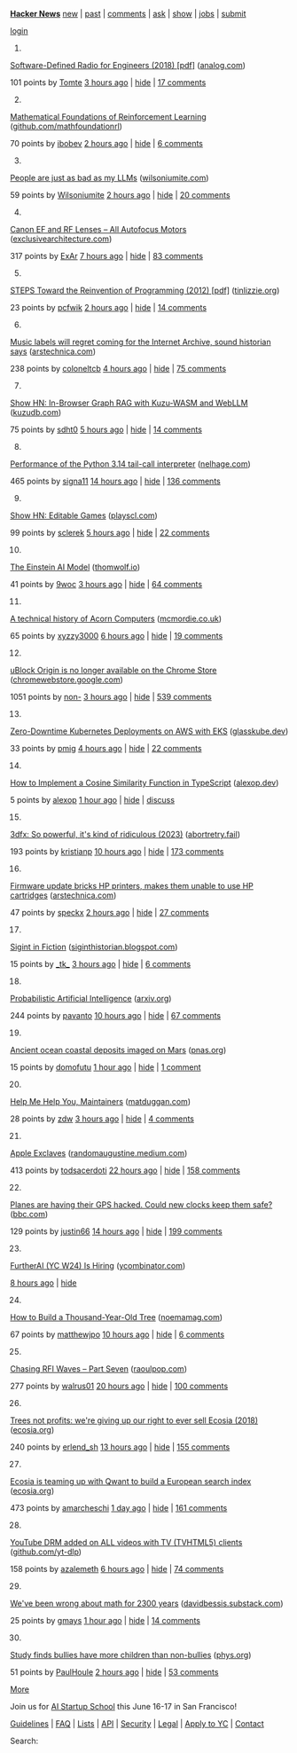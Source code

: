 [](https://news.ycombinator.com)

**[Hacker News](news)** [new](newest) | [past](front) | [comments](newcomments) | [ask](ask) | [show](show) | [jobs](jobs) | [submit](submit)

[login](login?goto=news)

1.

[](vote?id=43323071&how=up&goto=news)

[Software-Defined Radio for Engineers (2018) \[pdf\]](https://www.analog.com/media/en/training-seminars/design-handbooks/Software-Defined-Radio-for-Engineers-2018/SDR4Engineers.pdf) ([analog.com](from?site=analog.com))

101 points by [Tomte](user?id=Tomte) [3 hours ago](item?id=43323071) | [hide](hide?id=43323071&goto=news) | [17 comments](item?id=43323071)

2.

[](vote?id=43323946&how=up&goto=news)

[Mathematical Foundations of Reinforcement Learning](https://github.com/MathFoundationRL/Book-Mathematical-Foundation-of-Reinforcement-Learning) ([github.com/mathfoundationrl](from?site=github.com/mathfoundationrl))

70 points by [ibobev](user?id=ibobev) [2 hours ago](item?id=43323946) | [hide](hide?id=43323946&goto=news) | [6 comments](item?id=43323946)

3.

[](vote?id=43323755&how=up&goto=news)

[People are just as bad as my LLMs](https://wilsoniumite.com/2025/03/10/people-are-just-as-bad-as-my-llms/) ([wilsoniumite.com](from?site=wilsoniumite.com))

59 points by [Wilsoniumite](user?id=Wilsoniumite) [2 hours ago](item?id=43323755) | [hide](hide?id=43323755&goto=news) | [20 comments](item?id=43323755)

4.

[](vote?id=43320230&how=up&goto=news)

[Canon EF and RF Lenses – All Autofocus Motors](https://exclusivearchitecture.com/03-technical-articles-CLT-12-autofocus-systems.html) ([exclusivearchitecture.com](from?site=exclusivearchitecture.com))

317 points by [ExAr](user?id=ExAr) [7 hours ago](item?id=43320230) | [hide](hide?id=43320230&goto=news) | [83 comments](item?id=43320230)

5.

[](vote?id=43323860&how=up&goto=news)

[STEPS Toward the Reinvention of Programming (2012) \[pdf\]](https://tinlizzie.org/VPRIPapers/tr2012001_steps.pdf) ([tinlizzie.org](from?site=tinlizzie.org))

23 points by [pcfwik](user?id=pcfwik) [2 hours ago](item?id=43323860) | [hide](hide?id=43323860&goto=news) | [14 comments](item?id=43323860)

6.

[](vote?id=43322245&how=up&goto=news)

[Music labels will regret coming for the Internet Archive, sound historian says](https://arstechnica.com/tech-policy/2025/03/music-labels-will-regret-coming-for-the-internet-archive-sound-historian-says/) ([arstechnica.com](from?site=arstechnica.com))

238 points by [coloneltcb](user?id=coloneltcb) [4 hours ago](item?id=43322245) | [hide](hide?id=43322245&goto=news) | [75 comments](item?id=43322245)

7.

[](vote?id=43321523&how=up&goto=news)

[Show HN: In-Browser Graph RAG with Kuzu-WASM and WebLLM](https://blog.kuzudb.com/post/kuzu-wasm-rag/) ([kuzudb.com](from?site=kuzudb.com))

75 points by [sdht0](user?id=sdht0) [5 hours ago](item?id=43321523) | [hide](hide?id=43321523&goto=news) | [14 comments](item?id=43321523)

8.

[](vote?id=43317592&how=up&goto=news)

[Performance of the Python 3.14 tail-call interpreter](https://blog.nelhage.com/post/cpython-tail-call/) ([nelhage.com](from?site=nelhage.com))

465 points by [signa11](user?id=signa11) [14 hours ago](item?id=43317592) | [hide](hide?id=43317592&goto=news) | [136 comments](item?id=43317592)

9.

[](vote?id=43321688&how=up&goto=news)

[Show HN: Editable Games](https://playscl.com/make) ([playscl.com](from?site=playscl.com))

99 points by [sclerek](user?id=sclerek) [5 hours ago](item?id=43321688) | [hide](hide?id=43321688&goto=news) | [22 comments](item?id=43321688)

10.

[](vote?id=43300414&how=up&goto=news)

[The Einstein AI Model](https://thomwolf.io/blog/scientific-ai.html) ([thomwolf.io](from?site=thomwolf.io))

41 points by [9woc](user?id=9woc) [3 hours ago](item?id=43300414) | [hide](hide?id=43300414&goto=news) | [64 comments](item?id=43300414)

11.

[](vote?id=43321131&how=up&goto=news)

[A technical history of Acorn Computers](https://www.mcmordie.co.uk/acornhistory/index.shtml) ([mcmordie.co.uk](from?site=mcmordie.co.uk))

65 points by [xyzzy3000](user?id=xyzzy3000) [6 hours ago](item?id=43321131) | [hide](hide?id=43321131&goto=news) | [19 comments](item?id=43321131)

12.

[](vote?id=43322922&how=up&goto=news)

[uBlock Origin is no longer available on the Chrome Store](https://chromewebstore.google.com/detail/ublock-origin/cjpalhdlnbpafiamejdnhcphjbkeiagm?hl=en) ([chromewebstore.google.com](from?site=chromewebstore.google.com))

1051 points by [non-](user?id=non-) [3 hours ago](item?id=43322922) | [hide](hide?id=43322922&goto=news) | [539 comments](item?id=43322922)

13.

[](vote?id=43320024&how=up&goto=news)

[Zero-Downtime Kubernetes Deployments on AWS with EKS](https://glasskube.dev/blog/kubernetes-zero-downtime-deployments-aws-eks/) ([glasskube.dev](from?site=glasskube.dev))

33 points by [pmig](user?id=pmig) [4 hours ago](item?id=43320024) | [hide](hide?id=43320024&goto=news) | [22 comments](item?id=43320024)

14.

[](vote?id=43307541&how=up&goto=news)

[How to Implement a Cosine Similarity Function in TypeScript](https://alexop.dev/posts/how-to-implement-a-cosine-similarity-function-in-typescript-for-vector-comparison/) ([alexop.dev](from?site=alexop.dev))

5 points by [alexop](user?id=alexop) [1 hour ago](item?id=43307541) | [hide](hide?id=43307541&goto=news) | [discuss](item?id=43307541)

15.

[](vote?id=43287327&how=up&goto=news)

[3dfx: So powerful, it's kind of ridiculous (2023)](https://www.abortretry.fail/p/so-powerful-its-kind-of-ridiculous) ([abortretry.fail](from?site=abortretry.fail))

193 points by [kristianp](user?id=kristianp) [10 hours ago](item?id=43287327) | [hide](hide?id=43287327&goto=news) | [173 comments](item?id=43287327)

16.

[](vote?id=43323923&how=up&goto=news)

[Firmware update bricks HP printers, makes them unable to use HP cartridges](https://arstechnica.com/gadgets/2025/03/firmware-update-bricks-hp-printers-makes-them-unable-to-use-hp-cartridges/) ([arstechnica.com](from?site=arstechnica.com))

47 points by [speckx](user?id=speckx) [2 hours ago](item?id=43323923) | [hide](hide?id=43323923&goto=news) | [27 comments](item?id=43323923)

17.

[](vote?id=43307833&how=up&goto=news)

[Sigint in Fiction](https://siginthistorian.blogspot.com/2025/02/sigint-in-fiction.html) ([siginthistorian.blogspot.com](from?site=siginthistorian.blogspot.com))

15 points by [\_tk\_](user?id=_tk_) [3 hours ago](item?id=43307833) | [hide](hide?id=43307833&goto=news) | [6 comments](item?id=43307833)

18.

[](vote?id=43318624&how=up&goto=news)

[Probabilistic Artificial Intelligence](https://arxiv.org/abs/2502.05244) ([arxiv.org](from?site=arxiv.org))

244 points by [pavanto](user?id=pavanto) [10 hours ago](item?id=43318624) | [hide](hide?id=43318624&goto=news) | [67 comments](item?id=43318624)

19.

[](vote?id=43324887&how=up&goto=news)

[Ancient ocean coastal deposits imaged on Mars](https://www.pnas.org/doi/10.1073/pnas.2422213122) ([pnas.org](from?site=pnas.org))

15 points by [domofutu](user?id=domofutu) [1 hour ago](item?id=43324887) | [hide](hide?id=43324887&goto=news) | [1 comment](item?id=43324887)

20.

[](vote?id=43290516&how=up&goto=news)

[Help Me Help You, Maintainers](https://matduggan.com/help-me-help-you-maintainers/) ([matduggan.com](from?site=matduggan.com))

28 points by [zdw](user?id=zdw) [3 hours ago](item?id=43290516) | [hide](hide?id=43290516&goto=news) | [4 comments](item?id=43290516)

21.

[](vote?id=43314657&how=up&goto=news)

[Apple Exclaves](https://randomaugustine.medium.com/on-apple-exclaves-d683a2c37194) ([randomaugustine.medium.com](from?site=randomaugustine.medium.com))

413 points by [todsacerdoti](user?id=todsacerdoti) [22 hours ago](item?id=43314657) | [hide](hide?id=43314657&goto=news) | [158 comments](item?id=43314657)

22.

[](vote?id=43289994&how=up&goto=news)

[Planes are having their GPS hacked. Could new clocks keep them safe?](https://www.bbc.com/news/articles/cq6yg204pvmo) ([bbc.com](from?site=bbc.com))

129 points by [justin66](user?id=justin66) [14 hours ago](item?id=43289994) | [hide](hide?id=43289994&goto=news) | [199 comments](item?id=43289994)

23.

[FurtherAI (YC W24) Is Hiring](https://www.ycombinator.com/companies/furtherai/jobs) ([ycombinator.com](from?site=ycombinator.com))

[8 hours ago](item?id=43319611) | [hide](hide?id=43319611&goto=news)

24.

[](vote?id=43290498&how=up&goto=news)

[How to Build a Thousand-Year-Old Tree](https://www.noemamag.com/how-to-build-a-thousand-year-old-tree/) ([noemamag.com](from?site=noemamag.com))

67 points by [matthewjpo](user?id=matthewjpo) [10 hours ago](item?id=43290498) | [hide](hide?id=43290498&goto=news) | [6 comments](item?id=43290498)

25.

[](vote?id=43315406&how=up&goto=news)

[Chasing RFI Waves – Part Seven](https://raoulpop.com/2012/04/15/chasing-rfi-waves-part-seven/) ([raoulpop.com](from?site=raoulpop.com))

277 points by [walrus01](user?id=walrus01) [20 hours ago](item?id=43315406) | [hide](hide?id=43315406&goto=news) | [100 comments](item?id=43315406)

26.

[](vote?id=43317887&how=up&goto=news)

[Trees not profits: we're giving up our right to ever sell Ecosia (2018)](https://blog.ecosia.org/trees-not-profits/) ([ecosia.org](from?site=ecosia.org))

240 points by [erlend\_sh](user?id=erlend_sh) [13 hours ago](item?id=43317887) | [hide](hide?id=43317887&goto=news) | [155 comments](item?id=43317887)

27.

[](vote?id=43311573&how=up&goto=news)

[Ecosia is teaming up with Qwant to build a European search index](https://blog.ecosia.org/eusp/) ([ecosia.org](from?site=ecosia.org))

473 points by [amarcheschi](user?id=amarcheschi) [1 day ago](item?id=43311573) | [hide](hide?id=43311573&goto=news) | [161 comments](item?id=43311573)

28.

[](vote?id=43321145&how=up&goto=news)

[YouTube DRM added on ALL videos with TV (TVHTML5) clients](https://github.com/yt-dlp/yt-dlp/issues/12563) ([github.com/yt-dlp](from?site=github.com/yt-dlp))

158 points by [azalemeth](user?id=azalemeth) [6 hours ago](item?id=43321145) | [hide](hide?id=43321145&goto=news) | [74 comments](item?id=43321145)

29.

[](vote?id=43325019&how=up&goto=news)

[We've been wrong about math for 2300 years](https://davidbessis.substack.com/p/weve-been-wrong-about-math-for-2300) ([davidbessis.substack.com](from?site=davidbessis.substack.com))

25 points by [gmays](user?id=gmays) [1 hour ago](item?id=43325019) | [hide](hide?id=43325019&goto=news) | [14 comments](item?id=43325019)

30.

[](vote?id=43323738&how=up&goto=news)

[Study finds bullies have more children than non-bullies](https://phys.org/news/2025-02-bullies-children.html) ([phys.org](from?site=phys.org))

51 points by [PaulHoule](user?id=PaulHoule) [2 hours ago](item?id=43323738) | [hide](hide?id=43323738&goto=news) | [53 comments](item?id=43323738)

[More](?p=2)

  

Join us for [AI Startup School](https://events.ycombinator.com/ai-sus) this June 16-17 in San Francisco!

  

[Guidelines](newsguidelines.html) | [FAQ](newsfaq.html) | [Lists](lists) | [API](https://github.com/HackerNews/API) | [Security](security.html) | [Legal](https://www.ycombinator.com/legal/) | [Apply to YC](https://www.ycombinator.com/apply/) | [Contact](mailto:hn@ycombinator.com)  
  

Search: